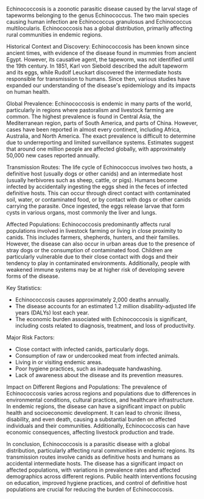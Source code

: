 Echinococcosis is a zoonotic parasitic disease caused by the larval stage of tapeworms belonging to the genus Echinococcus. The two main species causing human infection are Echinococcus granulosus and Echinococcus multilocularis. Echinococcosis has a global distribution, primarily affecting rural communities in endemic regions.

Historical Context and Discovery:
Echinococcosis has been known since ancient times, with evidence of the disease found in mummies from ancient Egypt. However, its causative agent, the tapeworm, was not identified until the 19th century. In 1851, Karl von Siebold described the adult tapeworm and its eggs, while Rudolf Leuckart discovered the intermediate hosts responsible for transmission to humans. Since then, various studies have expanded our understanding of the disease's epidemiology and its impacts on human health.

Global Prevalence:
Echinococcosis is endemic in many parts of the world, particularly in regions where pastoralism and livestock farming are common. The highest prevalence is found in Central Asia, the Mediterranean region, parts of South America, and parts of China. However, cases have been reported in almost every continent, including Africa, Australia, and North America. The exact prevalence is difficult to determine due to underreporting and limited surveillance systems. Estimates suggest that around one million people are affected globally, with approximately 50,000 new cases reported annually.

Transmission Routes:
The life cycle of Echinococcus involves two hosts, a definitive host (usually dogs or other canids) and an intermediate host (usually herbivores such as sheep, cattle, or pigs). Humans become infected by accidentally ingesting the eggs shed in the feces of infected definitive hosts. This can occur through direct contact with contaminated soil, water, or contaminated food, or by contact with dogs or other canids carrying the parasite. Once ingested, the eggs release larvae that form cysts in various organs, most commonly the liver and lungs.

Affected Populations:
Echinococcosis predominantly affects rural populations involved in livestock farming or living in close proximity to canids. This includes farmers, shepherds, hunters, and their families. However, the disease can also occur in urban areas due to the presence of stray dogs or the consumption of contaminated food. Children are particularly vulnerable due to their close contact with dogs and their tendency to play in contaminated environments. Additionally, people with weakened immune systems may be at higher risk of developing severe forms of the disease.

Key Statistics:
- Echinococcosis causes approximately 2,000 deaths annually.
- The disease accounts for an estimated 1.2 million disability-adjusted life years (DALYs) lost each year.
- The economic burden associated with Echinococcosis is significant, including costs related to diagnosis, treatment, and loss of productivity.

Major Risk Factors:
- Close contact with infected canids, particularly dogs.
- Consumption of raw or undercooked meat from infected animals.
- Living in or visiting endemic areas.
- Poor hygiene practices, such as inadequate handwashing.
- Lack of awareness about the disease and its prevention measures.

Impact on Different Regions and Populations:
The prevalence of Echinococcosis varies across regions and populations due to differences in environmental conditions, cultural practices, and healthcare infrastructure. In endemic regions, the disease can have a significant impact on public health and socioeconomic development. It can lead to chronic illness, disability, and even death, causing a substantial burden on affected individuals and their communities. Additionally, Echinococcosis can have economic consequences, affecting livestock production and trade.

In conclusion, Echinococcosis is a parasitic disease with a global distribution, particularly affecting rural communities in endemic regions. Its transmission routes involve canids as definitive hosts and humans as accidental intermediate hosts. The disease has a significant impact on affected populations, with variations in prevalence rates and affected demographics across different regions. Public health interventions focusing on education, improved hygiene practices, and control of definitive host populations are crucial for reducing the burden of Echinococcosis.